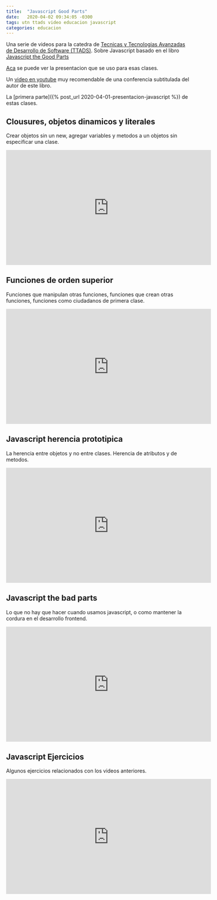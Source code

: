 ```yaml
---
title:  "Javascript Good Parts"
date:   2020-04-02 09:34:05 -0300
tags: utn ttads video educacion javascript
categories: educacion
---
```

Una serie de videos para la catedra de [Tecnicas y Tecnologias Avanzadas de Desarrollo de Software (TTADS)][ttads-github].
Sobre Javascript basado en el libro [Javascript the Good Parts][good-parts]

[Aca][ttads-presentacion] se puede ver la presentacion que se uso para esas clases.

Un [video en youtube](https://www.youtube.com/watch?v=lP9-Zx_cCUg) muy recomendable de una conferencia subtitulada del autor de este libro.

La [primera parte]({% post_url 2020-04-01-presentacion-javascript %}) de estas clases.

## Clousures, objetos dinamicos y literales
Crear objetos sin un new, agregar variables y metodos a un objetos sin especificar una clase. 
<iframe width="560" height="315" src="https://www.youtube.com/embed/dK-lQxdjN0k" frameborder="0" allow="accelerometer; autoplay; encrypted-media; gyroscope; picture-in-picture" allowfullscreen></iframe>

## Funciones de orden superior

Funciones que manipulan otras funciones, funciones que crean otras funciones, funciones como ciudadanos de primera clase. 

<iframe width="560" height="315" src="https://www.youtube.com/embed/DLR5FH8ml80" frameborder="0" allow="accelerometer; autoplay; encrypted-media; gyroscope; picture-in-picture" allowfullscreen></iframe>

## Javascript herencia prototipica

La herencia entre objetos y no entre clases. Herencia de atributos y de metodos.

<iframe width="560" height="315" src="https://www.youtube.com/embed/GXqDeF0nKI4" frameborder="0" allow="accelerometer; autoplay; encrypted-media; gyroscope; picture-in-picture" allowfullscreen></iframe>

## Javascript the bad parts

Lo que no hay que hacer cuando usamos javascript, o como mantener la cordura en el desarrollo frontend. 

<iframe width="560" height="315" src="https://www.youtube.com/embed/Mr8brFfA3_M" frameborder="0" allow="accelerometer; autoplay; encrypted-media; gyroscope; picture-in-picture" allowfullscreen></iframe>

## Javascript Ejercicios

Algunos ejercicios relacionados con los videos anteriores.

<iframe width="560" height="315" src="https://www.youtube.com/embed/gkQOlg6tq-w" frameborder="0" allow="accelerometer; autoplay; encrypted-media; gyroscope; picture-in-picture" allowfullscreen></iframe>


[ttads-github]: https://github.com/utnfrrottads/
[good-parts]: http://shop.oreilly.com/product/9780596517748.do
[ttads-presentacion]: https://utnfrrottads.github.io/presentacion-angulario/#/
